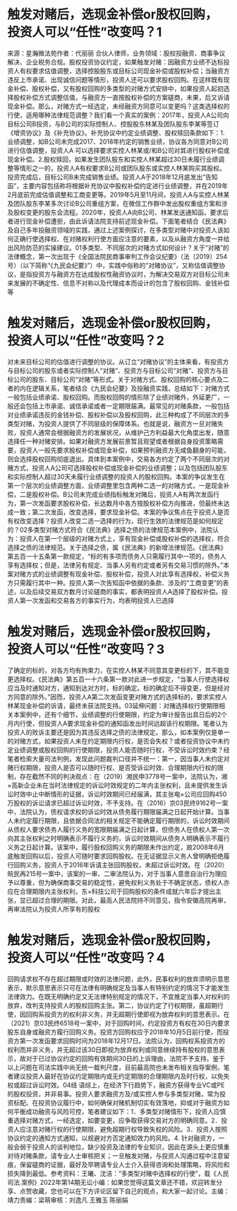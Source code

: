 # 触发对赌后，选现金补偿or股权回购，投资人可以“任性”改变吗？1

来源：星瀚微法苑作者：代丽丽 合伙人律师，业务领域：股权投融资、商事争议解决、企业税务合规。股权投资协议约定，如果触发对赌：因融资方业绩不达标投资人有权要求估值调整，选择控股股东或目标公司现金补偿或股权补偿；当融资方违反上市承诺、出现诚信问题等情形，投资人还可以要求股权回购。在这样既有现金补偿、股权补偿，又有股权回购的多类型的对赌方式安排中，如果投资人起初选择股权补偿方式调整估值，与融资方一直按股权补偿的方案磋商，未果，后又诉请现金补偿。那么，对赌方式一经选定，未经融资方同意可以变更吗？这类选择权的行使，适用哪种法律规范调整？我们看一个真实的案例：2017年，投资人A公司向目标公司B投资，与B公司的实际控制人、控股股东林某及团队股东李某等签订《增资协议》及《补充协议》。补充协议中约定业绩调整、股权赎回条款如下：1.业绩调整，如B公司未完成2017、2018年约定的销售业绩，协议各方同意对B公司进行估值调整，投资人A 可以选择要求实控人林某或/和B公司对其进行股权补偿或现金补偿。2.股权赎回，如果发生团队股东和实控人林某超过30日未履行业绩调整等情形之一的，投资人A有权要求B公司或团队股东或实控人林某购买其股权。投资完成后，目标公司B未完成销售业绩。投资人A于2018年12月底发出“告知函”，主要内容包括称将根据补充协议中股权补偿约定进行业绩调整，并在2019年2月底前完成估值调整和工商变更等。2019年5月至11月间，投资人A与实控人林某及团队股东李某多次讨论B公司重组方案，在微信工作群中发出股权重组方案和涉及股权变更的股东会流程。2020年，投资人A向B公司、林某发送通知函，要求后者进行现金补偿遭拒，由此诉请法院支持前述现金补偿。下面笔者结合《民法典》及自己多年投融资领域的实践，通过上述案例探讨，在多类型对赌中对投资人该如何正确行使选择权、在对赌权利行使方面应注意的要素，以及从融资方角度一并给出风险防范的实操建议。01多类型、不同层次的对赌方式如何设计？关于“对赌”的法律概念，第一次出现于《全国法院民商事审判工作会议纪要》（法〔2019〕254号）（以下简称“《九民会纪要》”）中，实践中俗称的“对赌协议”，又称估值调整协议，是指投资方与融资方在达成股权性融资协议时，为解决交易双方对目标公司未来发展的不确定性、信息不对称以及代理成本而设计的包含了股权回购、金钱补偿等

# 触发对赌后，选现金补偿or股权回购，投资人可以“任性”改变吗？2

对未来目标公司的估值进行调整的协议。从订立“对赌协议”的主体来看，有投资方与目标公司的股东或者实际控制人“对赌”、投资方与目标公司“对赌”、投资方与目标公司的股东、目标公司“对赌”等形式。关于对赌方式、股权回购的核心要点及二者的内在逻辑关系，笔者结合《九民会纪要》及投融资实践，总结如下：对赌方式一般包括业绩承诺、股权回购。而股权回购的情形除了业绩对赌外，外延更广，一般还会包括上市承诺、诚信承诺或者一定期限届满。最常见的对赌条款，一般包括对业绩承诺违反的金钱补偿、股权补偿以及股权回购，此三种构成了不同层次的多类型对赌，为投资人提供了不同层级的保障体系。也就是说，融资方一旦对赌失败，投资人通常会根据融资方的发展状况，从维护己方利益最大化角度出发，随意选择任一种对赌安排。如果对融资方发展前景暂且观望或者根据自身投资策略需要，投资人一般先要求股权补偿或现金补偿，如果预判融资方无咸鱼翻身的可能，则会选择股权回购彻底退出。具体到本案例中，交易各方约定了两个不同层次的对赌方式，投资人A公司可选择股权补偿或现金补偿的业绩调整；以及包括团队股东和实际控制人超过30天未履行业绩调整的投资人的股权回购。本案的争议发生在第一个层次的业绩调整方面，业绩调整里包含两种二选一的对赌方式，一是现金补偿，二是股权补偿。B公司未完成业绩指标触发对赌后，投资人A有两次发函行为，第一次发函要求股权补偿，长达数月中各方按股权补偿方向推进，但最终未达成一致；第二次发函，改变选择，要求现金补偿。本案的争议焦点在于投资人是否有权改变选择？投资人改变二选一选择的行为，现行生效的法律规范是如何规定的？02多类型对赌方式符合《民法典》选择之债的法律规范本案例中，法院认为：投资人在第一个层级的对赌方式上，享有现金补偿或股权补偿的选择权，符合选择之债的法律规范。关于选择之债，属《民法典》的新增法律规范。《民法典》第五百一十五条第一款规定，“标的有多项而债务人只需履行其中一项的，债务人享有选择权；但是，法律另有规定、当事人另有约定或者另有交易习惯的除外。”本案对赌方式的业绩调整有现金补偿、股权补偿，投资人对此享有选择权，补偿义务方只需履行其中一种。投资人第一次告知函中依据的条款、涉及的“工商变更”的表述，以及后续交易双方数月讨论磋商的事实，都表明投资人A选择了股权补偿。投资人第一次发函和交易各方的事实行为，均表明投资人已选择

# 触发对赌后，选现金补偿or股权回购，投资人可以“任性”改变吗？3

了确定的标的，对各方均有拘束力，在实控人林某不同意其变更标的下，其不能变更选择权。《民法典》第五百一十六条第一款对此进一步规定，“当事人行使选择权应当及时通知对方，通知到达对方时，标的确定。标的确定后不得变更，但是经对方同意的除外。”因而，投资人A第二次发函变更对赌方式的选择标的，要求实控人林某现金补偿的诉请，最终未获法院支持。03延伸问题：对赌选择权行使期限相关本案例中，还有个细节，业绩调整的行使期限，约定为审计报告出具日后的2个月内行使，但投资人A要求现金补偿的通知函发出时间远超该行权期限。笔者认为投资人的败诉主要还是因为其违反选择之债的法律规定。那么，如本案例仅是单一的对赌方式，如果投资人未在约定期限内行权，是否会失权？或者投资协议中未约定业绩调整或股权回购的行使期限，投资人能否随时行权，不受诉讼时效约束？经笔者检索大量司法判例，发现此问题裁判口径并不统一：第一，因当事人未约定对赌行权期限，投资人是否可以随时行权、是否受诉讼时效、合理期限内行权的限制，存在截然不同的判决观点：在（2019）湘民申3778号一案中，法院认为，湘×高新企业未在当时法律规定的诉讼时效规定的二年内主张权利，且未提供发生诉讼时效中止中断情形的证据，诉讼时效期间已经届满，其主张电×公司应回购450万股权的诉讼请求已超过诉讼时效，不予支持。在（2016）京03民终9162号一案中，法院认为，债权请求权的诉讼时效从债务履行期限届满之日起开始计算。当事人未约定履行期限，且依据合同法的相关规定不能确定履行期限的，诉讼时效期间从债权人要求债务人履行义务的宽限期届满之日起计算，但债务人在债权人第一次向其主张权利之时明确表示不履行义务的，诉讼时效期间从债务人明确表示不履行义务之日起计算。该案中，履行股权回购义务的期限未作出约定，故2008年6月底触发回购以后，投资人可随时要求回购股权。在无证据显示义务人曾明确拒绝履行回购义务，投资人于2016年诉请主张回购股权，未超过诉讼时效。在（2020）皖民再215号一案中，该案的一审、二审法院认为，对于当事人意思自治行为理应予以尊重，但为确保商事交易的稳定性，避免权利义务处于不确定状态，债权人亦应在合理期限内主张权利，东×科技公司于回购股权的条件成就六年后才提出主张，显已超过合理的期限。对此，最高人民法院持不同意见，指令安徽高院再审，再审法院认为投资人所享有的股权

# 触发对赌后，选现金补偿or股权回购，投资人可以“任性”改变吗？4

回购请求权不存在超过期限或时效的法律问题，此外，民事权利的放弃须明示意思表示，默示意思表示只可在法律有明确规定及当事人有特别约定的情况下才能发生法律效力。在既无明确约定又无法律特别规定的情况下，不宜推定当事人对权利的放弃，改判支持投资人的股权回购主张。第二，协议约定了行权期限，虽超期行使，因回购系投资方的权利非义务，并无超期行使即视为放弃权利的意思表示。在（2021）京03民终6518号一案中，对于回购时间，约定投资方有权在30日内要求股东自身或融资方履行回购义务。投资方回购权应于2018年10月5日前行使，而投资方第一次发函要求回购时间为2018年12月17日。法院认为，回购权系投资方的权利而并非义务，并无超过该30日即视为放弃权利或同意继续持有股权的意思表示，故对于已过协议约定的回购有效期间30日的上诉理由，法院不予支持。鉴于以上问题在司法实践中尚无统一裁判尺度，目前最高院也未发布相关指导案例，笔者建议投资人最好在协议约定期限内或无约定期限的合理期限内及时行权，以免失权或超过诉讼时效。04结 语综上，在经济下行趋势下，融资方获得专业VC或PE的股权投资，并非易事。投资人要求融资方及/或实控人参与多类型对赌，常为投资标配。在投资协议履行中，如何确保对赌机制切实有效落地，抑或对于融资方如何平衡成功融资与风险可控，笔者建议如下：1．多类型对赌情形下，投资人应慎重选择对赌方式，一经选定，如要变更，应争取获得交易对方的明确同意。2．投资人应注意对赌行权的行使期限，避免超期行权导致失权的风险。3．投资人按照协议约定的通知方式通知，以规避对方否定通知效力的风险。4. 针对融资方，一般会弱于投资人的谈判地位，缺少投资及法律的专业知识，因此在源头上更应慎重对待对赌条款，请专业人士审核把关；一旦触发对赌，与投资人沟通过程中注意留痕，保留磋商的证据，最好及早聘请专业人士介入获得咨询和处理策略，将风险和损失降到最低。参考资料：王曦、沈洁：“多类型对赌中选择权的行使”，载《人民司法.案例》2022年第14期无讼小编：如果您觉得这篇文章还不错，欢迎转发分享、点赞收藏，您也可以在下方评论区留下自己的观点，和大家一起讨论。主编：靖力责编：梁萌审核：刘逸凡 王雅玉 陈丽娟

